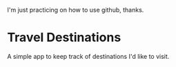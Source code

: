 I'm just practicing on how to use github, thanks.
# Travel Destinations

A simple app to keep track of destinations I'd like to visit.
